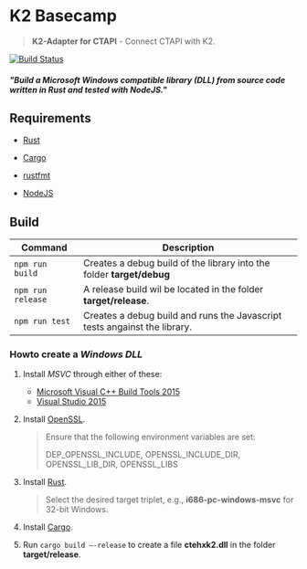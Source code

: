 # K2 Basecamp

> **K2-Adapter for CTAPI** - Connect CTAPI with K2.

[![Build Status](https://ci.ehex.de/buildStatus/icon?job=K2%20Mountain%20Peak/k2-basecamp/master)](https://ci.ehex.de/job/K2%20Mountain%20Peak/k2-basecamp/master) 



#### _"Build a Microsoft Windows compatible library (DLL) from source code written in Rust and tested with NodeJS."_



## Requirements

- [Rust](https://www.rust-lang.org)

- [Cargo](https://crates.io/)

- [rustfmt](https://github.com/rust-lang-nursery/rustfmt)

- [NodeJS](https://nodejs.org)

   

## Build

| Command           | Description                              |
| ----------------- | ---------------------------------------- |
| `npm run build`   | Creates a debug build of the library into the folder **target/debug** |
| `npm run release` | A release build wil be located in the folder **target/release**. |
| `npm run test`    | Creates a debug build and runs the Javascript tests angainst the library. |



### Howto create a *Windows DLL*

1. Install *MSVC* through either of these:

   - [Microsoft Visual C++ Build Tools 2015](https://blogs.msdn.microsoft.com/vcblog/2016/03/31/announcing-the-official-release-of-the-visual-c-build-tools-2015/)
   - [Visual Studio 2015](https://www.visualstudio.com/downloads)

2. Install [OpenSSL](http://slproweb.com/products/Win32OpenSSL.html).

   > Ensure that the following environment variables are set: 
   >
   > DEP_OPENSSL_INCLUDE, OPENSSL_INCLUDE_DIR, OPENSSL_LIB_DIR, OPENSSL_LIBS

3. Install [Rust](https://www.rust-lang.org).

   > Select the desired target triplet, e.g., **i686-pc-windows-msvc** for 32-bit Windows.

4. Install [Cargo](https://crates.io/).

5. Run `cargo build —-release`  to create a file **ctehxk2.dll** in the folder **target/release**. 
